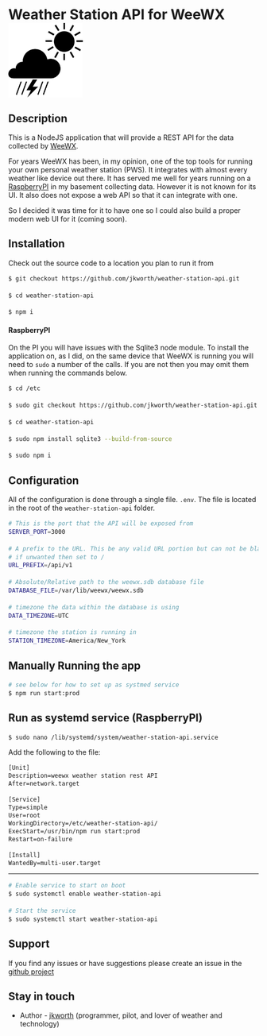 <h1>
    Weather Station API for WeeWX
    <img src="weather-icon.png" width="150" alt="icon" style="vertical-align: middle">
</h1>

## Description

This is a NodeJS application that will provide a REST API for the data collected by 
[WeeWX](http://www.weewx.com/).

For years WeeWX has been, in my opinion, one of the top tools for running your own
personal weather station (PWS). It integrates with almost every weather like device
out there. It has served me well for years running on a 
[RaspberryPI](https://www.raspberrypi.org/) in my basement collecting data. However
it is not known for its UI. It also does not expose a web API so that it can integrate
with one.

So I decided it was time for it to have one so I could also build a proper modern web
UI for it (coming soon). 

## Installation

Check out the source code to a location you plan to run it from
```bash
$ git checkout https://github.com/jkworth/weather-station-api.git

$ cd weather-station-api

$ npm i
```

#### RaspberryPI

On the PI you will have issues with the Sqlite3 node module. To install the application
on, as I did, on the same device that WeeWX is running you will need to `sudo` a number
of the calls. If you are not then you may omit them when running the commands below.

```bash
$ cd /etc

$ sudo git checkout https://github.com/jkworth/weather-station-api.git

$ cd weather-station-api

$ sudo npm install sqlite3 --build-from-source

$ sudo npm i
```

## Configuration

All of the configuration is done through a single file. `.env`. The file is located
in the root of the `weather-station-api` folder.

```bash
# This is the port that the API will be exposed from 
SERVER_PORT=3000

# A prefix to the URL. This be any valid URL portion but can not be blank.
# if unwanted then set to /
URL_PREFIX=/api/v1

# Absolute/Relative path to the weewx.sdb database file
DATABASE_FILE=/var/lib/weewx/weewx.sdb

# timezone the data within the database is using
DATA_TIMEZONE=UTC

# timezone the station is running in
STATION_TIMEZONE=America/New_York
```

## Manually Running the app

```bash
# see below for how to set up as systmed service
$ npm run start:prod
```

## Run as systemd service (RaspberryPI)
```bash
$ sudo nano /lib/systemd/system/weather-station-api.service
```

Add the following to the file:
```text
[Unit]
Description=weewx weather station rest API
After=network.target

[Service]
Type=simple
User=root
WorkingDirectory=/etc/weather-station-api/
ExecStart=/usr/bin/npm run start:prod
Restart=on-failure

[Install]
WantedBy=multi-user.target
```
---
```bash
# Enable service to start on boot
$ sudo systemctl enable weather-station-api

# Start the service
$ sudo systemctl start weather-station-api
```

## Support

If you find any issues or have suggestions please create an issue in the 
[github project](https://github.com/jkworth/weather-station-api/issues)

## Stay in touch

- Author - [jkworth]() (programmer, pilot, and lover of weather and technology)
